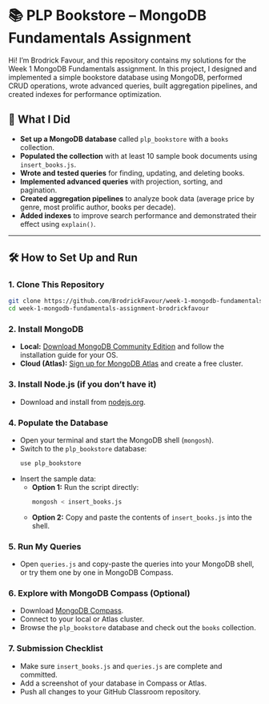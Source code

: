 # 📚 PLP Bookstore – MongoDB Fundamentals Assignment

Hi! I’m Brodrick Favour, and this repository contains my solutions for the Week 1 MongoDB Fundamentals assignment. In this project, I designed and implemented a simple bookstore database using MongoDB, performed CRUD operations, wrote advanced queries, built aggregation pipelines, and created indexes for performance optimization.

## 🚀 What I Did

- **Set up a MongoDB database** called `plp_bookstore` with a `books` collection.
- **Populated the collection** with at least 10 sample book documents using `insert_books.js`.
- **Wrote and tested queries** for finding, updating, and deleting books.
- **Implemented advanced queries** with projection, sorting, and pagination.
- **Created aggregation pipelines** to analyze book data (average price by genre, most prolific author, books per decade).
- **Added indexes** to improve search performance and demonstrated their effect using `explain()`.

---

## 🛠️ How to Set Up and Run

### 1. Clone This Repository
```sh
git clone https://github.com/BrodrickFavour/week-1-mongodb-fundamentals-assignment-brodrickfavour.git
cd week-1-mongodb-fundamentals-assignment-brodrickfavour
```

### 2. Install MongoDB
- **Local:** [Download MongoDB Community Edition](https://www.mongodb.com/try/download/community) and follow the installation guide for your OS.
- **Cloud (Atlas):** [Sign up for MongoDB Atlas](https://www.mongodb.com/cloud/atlas/register) and create a free cluster.

### 3. Install Node.js (if you don’t have it)
- Download and install from [nodejs.org](https://nodejs.org/).

### 4. Populate the Database
- Open your terminal and start the MongoDB shell (`mongosh`).
- Switch to the `plp_bookstore` database:
  ```sh
  use plp_bookstore
  ```
- Insert the sample data:
  - **Option 1:** Run the script directly:
    ```sh
    mongosh < insert_books.js
    ```
  - **Option 2:** Copy and paste the contents of `insert_books.js` into the shell.

### 5. Run My Queries
- Open `queries.js` and copy-paste the queries into your MongoDB shell, or try them one by one in MongoDB Compass.

### 6. Explore with MongoDB Compass (Optional)
- Download [MongoDB Compass](https://www.mongodb.com/try/download/compass).
- Connect to your local or Atlas cluster.
- Browse the `plp_bookstore` database and check out the `books` collection.

### 7. Submission Checklist
- Make sure `insert_books.js` and `queries.js` are complete and committed.
- Add a screenshot of your database in Compass or Atlas.
- Push all changes to your GitHub Classroom repository.
